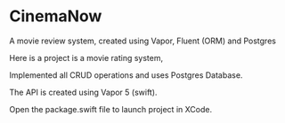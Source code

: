 # CinemaNow
A movie review system, created using Vapor, Fluent (ORM) and Postgres


Here is a project is a movie rating system,

Implemented all CRUD operations and uses Postgres Database.

The API is created using Vapor 5 (swift).

Open the package.swift file to launch project in XCode.
